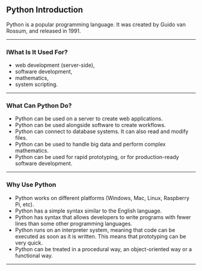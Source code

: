 ## Python Introduction

Python is a popular programming language. It was created by Guido van 
Rossum, and released in 1991.

---

### IWhat Is It Used For?

* web development (server-side),
* software development,
* mathematics,
* system scripting.

---

### What Can Python Do?

* Python can be used on a server to create web applications.
* Python can be used alongside software to create workflows.
* Python can connect to database systems. It can also read and modify files.
* Python can be used to handle big data and perform complex mathematics.
* Python can be used for rapid prototyping, or for production-ready 
  software development.

---

### Why Use Python

* Python works on different platforms (Windows, Mac, Linux, Raspberry Pi, 
  etc).
* Python has a simple syntax similar to the English language.
* Python has syntax that allows developers to write programs with fewer 
  lines than some other programming languages.
* Python runs on an interpreter system, meaning that code can be executed 
  as soon as it is written. This means that prototyping can be very quick.
* Python can be treated in a procedural way, an object-oriented way or a 
  functional way.

---
